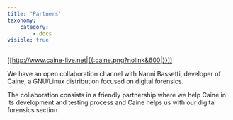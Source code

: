```yaml
---
title: 'Partners'
taxonomy:
    category:
        - docs
visible: true
---
```


[[http://www.caine-live.net|{{:caine.png?nolink&600|}}]]

We have an open collaboration channel with Nanni Bassetti, developer of Caine, a GNU/Linux distribution focused on digital forensics.

The collaboration consists in a friendly partnership where we help Caine in its development and testing process and Caine helps us with our digital forensics section